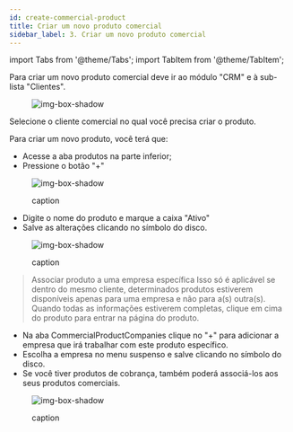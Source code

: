 ```yaml
---
id: create-commercial-product
title: Criar um novo produto comercial
sidebar_label: 3. Criar um novo produto comercial
---
```


import Tabs from '@theme/Tabs';
import TabItem from '@theme/TabItem';

Para criar um novo produto comercial deve ir ao módulo "CRM" e à sub-lista "Clientes".

<figure>

![img-box-shadow](/img/university/crm/crm-commercialproduct-V1.png)

</figure>

Selecione o cliente comercial no qual você precisa criar o produto.

Para criar um novo produto, você terá que:
- Acesse a aba produtos na parte inferior;
- Pressione o botão "+"

<figure>

![img-box-shadow](/img/university/crm/crm-commercialproduct-V2.png)
<figcaption>caption</figcaption>
</figure>

- Digite o nome do produto e marque a caixa "Ativo"
- Salve as alterações clicando no símbolo do disco.

<figure>

![img-box-shadow](/img/university/crm/crm-commercialproduct-v3.png)
<figcaption>caption</figcaption>
</figure>

 

>Associar produto a uma empresa específica
>Isso só é aplicável se dentro do mesmo cliente, determinados produtos estiverem disponíveis apenas para uma empresa e não para a(s) outra(s).
Quando todas as informações estiverem completas, clique em cima do produto para entrar na página do produto.

- Na aba CommercialProductCompanies clique no "+" para adicionar a empresa que irá trabalhar com este produto específico.
- Escolha a empresa no menu suspenso e salve clicando no símbolo do disco.
- Se você tiver produtos de cobrança, também poderá associá-los aos seus produtos comerciais.

<figure>

![img-box-shadow](/img/university/crm/crm-commercialproduct-V4.png)
<figcaption>caption</figcaption>
</figure>
